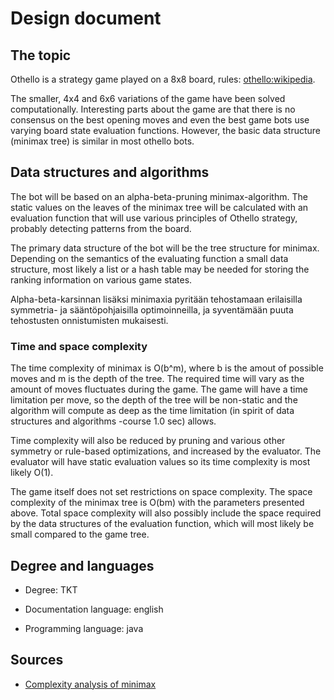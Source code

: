 <!--Määrittelydokumentti

    Mitä algoritmeja ja tietorakenteita toteutat työssäsi
    Mitä ongelmaa ratkaiset ja miksi valitsit kyseiset algoritmit/tietorakenteet
    Mitä syötteitä ohjelma saa ja miten näitä käytetään
    Tavoitteena olevat aika- ja tilavaativuudet (m.m. O-analyysit)
    Lähteet
    Kurssin hallintaan liittyvistä syistä määrittelydokumentissä tulee mainita opinto-ohjelma johon kuulut. Esimerkiksi tietojenkäsittelytieteen kandidaatti (TKT) tai bachelor’s in science (bSc)
    Määrittelydokumentissa tulee myös mainita projektin dokumentaatiossa käytetty kieli (todennäköisesti sama kuin määrittelydokumentin kieli). Projektin koodin, kommenttien ja dokumenttien teksti on valitulla kielellä. Tyypillisesti Suomi tai Englanti. Tämä vaatimus liittyy projektin puolen välin paikkeilla järjestettäviin koodikatselmointeihin. Tavoitteena on että projektien sisäiset kielivalinnat ovat johdonmukaisia.
-->

# Design document

## The topic

Othello is a strategy game played on a 8x8 board, rules: [othello:wikipedia](https://en.wikipedia.org/wiki/Reversi).

The smaller, 4x4 and 6x6 variations of the game have been solved computationally. Interesting parts about the game are that there is no consensus on the best opening moves and even the best game bots use varying board state evaluation functions. However, the basic data structure (minimax tree) is similar in most othello bots.

## Data structures and algorithms

The bot will be based on an alpha-beta-pruning minimax-algorithm. The static values on the leaves of the minimax tree will be calculated with an evaluation function that will use various principles of Othello strategy, probably detecting patterns from the board.

The primary data structure of the bot will be the tree structure for minimax. Depending on the semantics of the evaluating function a small data structure, most likely a list or a hash table may be needed for storing the ranking information on various game states.

Alpha-beta-karsinnan lisäksi minimaxia pyritään tehostamaan erilaisilla symmetria- ja sääntöpohjaisilla optimoinneilla, ja syventämään puuta tehostusten onnistumisten mukaisesti.

### Time and space complexity

The time complexity of minimax is O(b^m), where b is the amout of possible moves and m is the depth of the tree. The required time will vary as the amount of moves fluctuates during the game. The game will have a time limitation per move, so the depth of the tree will be non-static and the algorithm will compute as deep as the time limitation (in spirit of data structures and algorithms -course 1.0 sec) allows.

Time complexity will also be reduced by pruning and various other symmetry or rule-based optimizations, and increased by the evaluator. The evaluator will have static evaluation values so its time complexity is most likely O(1).

The game itself does not set restrictions on space complexity. The space complexity of the minimax tree is O(bm) with the parameters presented above. Total space complexity will also possibly include the space required by the data structures of the evaluation function, which will most likely be small compared to the game tree.

## Degree and languages

* Degree: TKT

* Documentation language: english

* Programming language: java

## Sources

* [Complexity analysis of minimax](https://cis.temple.edu/~vasilis/Courses/CIS603/Lectures/l7.html)
